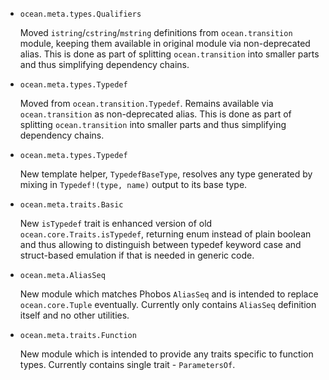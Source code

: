 * `ocean.meta.types.Qualifiers`

  Moved `istring`/`cstring`/`mstring` definitions from `ocean.transition`
  module, keeping them available in original module via non-deprecated alias.
  This is done as part of splitting `ocean.transition` into smaller parts and
  thus simplifying dependency chains.

* `ocean.meta.types.Typedef`

  Moved from `ocean.transition.Typedef`. Remains available via
  `ocean.transition` as non-deprecated alias. This is done as part of splitting
  `ocean.transition` into smaller parts and thus simplifying dependency chains.

* `ocean.meta.types.Typedef`

  New template helper, `TypedefBaseType`, resolves any type generated by mixing
  in `Typedef!(type, name)` output to its base type.

* `ocean.meta.traits.Basic`

  New `isTypedef` trait is enhanced version of old
  `ocean.core.Traits.isTypedef`, returning enum instead of plain boolean and
  thus allowing to distinguish between typedef keyword case and struct-based
  emulation if that is needed in generic code.

* `ocean.meta.AliasSeq`

  New module which matches Phobos `AliasSeq` and is intended to replace
  `ocean.core.Tuple` eventually. Currently only contains `AliasSeq` definition
  itself and no other utilities.

* `ocean.meta.traits.Function`

  New module which is intended to provide any traits specific to function types.
  Currently contains single trait - `ParametersOf`.
